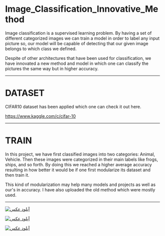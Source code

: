 # Image_Classification_Innovative_Method

Image classification is a supervised learning problem. By having a set of different categorized images we can train a model in order to label any input picture so, our model will be capable of detecting that our given image belongs to which class we defined.

Despite of other architectures that have been used for classification, we have innovated a new method and model in which one can classify the pictures the same way but in higher accuracy.

---------------------------------------------------------------------------------------------------------------------------------------

# DATASET
CIFAR10 dataset has been applied which one can check it out here.

https://www.kaggle.com/c/cifar-10





-------------------------------------------------------------------------------------------------------------------

# TRAIN
In this project, we have first classified images into two categories: Animal, Vehicle. Then these images were categorized in their main labels like frogs, ships, and so forth.
By doing this we reached a higher average accuracy resulting in how better it would be if one first modularize its dataset and then train it.

This kind of modularization may help many models and projects as well as our's in accuracy.
I have also uploaded the old method which were mostly used.

---------------------------------------------------------------------------------------------------------------------------------

<a href="http://uupload.ir/" target="_blank"><img src="http://uupload.ir/files/zyo_1.jpg" border="0" alt="آپلود عکس" /></a>


<a href="http://uupload.ir/" target="_blank"><img src="http://uupload.ir/files/sk6z_2.jpg" border="0" alt="آپلود عکس" /></a>


<a href="http://uupload.ir/" target="_blank"><img src="http://uupload.ir/files/oal_3.jpg" border="0" alt="آپلود عکس" /></a>
